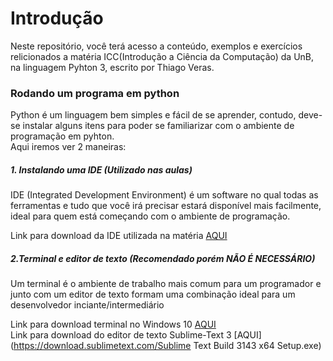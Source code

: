 # Introdução

Neste repositório, você terá acesso a conteúdo, exemplos e exercícios relicionados a matéria ICC\(Introdução a Ciência da Computação\) da UnB, na linguagem Pyhton 3, escrito por Thiago Veras.

### Rodando um programa em python

Python é um linguagem bem simples e fácil de se aprender, contudo, deve-se instalar alguns itens para poder se familiarizar com o ambiente de programação em pyhton.  
Aqui iremos ver 2 maneiras:

##### 1. Instalando uma IDE \(Utilizado nas aulas\)

IDE \(Integrated Development Environment\) é um software no qual todas as ferramentas e tudo que você irá precisar estará disponível mais facilmente, ideal para quem está começando com o ambiente de programação.

Link para download da IDE utilizada na matéria [AQUI](https://www.python.org/ftp/python/3.6.4/python-3.6.4.exe)

##### 2.Terminal e editor de texto \(Recomendado porém NÃO É NECESSÁRIO\)

Um terminal é o ambiente de trabalho mais comum para um programador e junto com um editor de texto formam uma combinação ideal para um desenvolvedor inciante/intermediário

Link para download terminal no Windows 10 [AQUI](http://www.techtudo.com.br/dicas-e-tutoriais/noticia/2016/04/como-instalar-e-usar-o-shell-bash-do-linux-no-windows-10.html)  
Link para download do editor de texto Sublime-Text 3 [AQUI](https://download.sublimetext.com/Sublime Text Build 3143 x64 Setup.exe)



